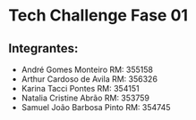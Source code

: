 # Tech Challenge Fase 01

## Integrantes:


- André Gomes Monteiro        RM: 355158
- Arthur Cardoso de Avila     RM: 356326
- Karina Tacci Pontes         RM: 354151
- Natalia Cristine Abrão      RM: 353759
- Samuel João Barbosa Pinto   RM: 354745 
